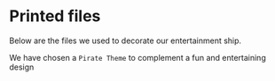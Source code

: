 # Printed files

Below are the files we used to decorate our entertainment ship.

We have chosen a ```Pirate Theme``` to complement a fun and entertaining design
